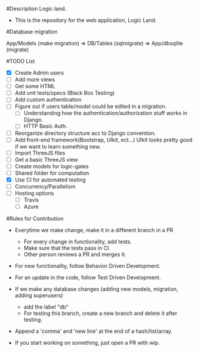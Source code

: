 #Description
Logic land.
- This is the repository for the web application, Logic Land.

#Database migration

App/Models (make migration) => DB/Tables (sqlmigrate) => App/dbsqlite (migrate)

#TODO List

- [X] Create Admin users
- [ ] Add more views
- [ ] Get some HTML
- [ ] Add unit tests/specs (Black Box Testing)
- [ ] Add custom authentication
- [ ] Figure out if users table/model could be edited in a migration.
  - [ ] Understanding how the authentication/authorization stuff works in Django.
  - [ ] HTTP Basic Auth.
- [ ] Reorganize directory structure acc to Django convention.
- [ ] Add front-end framework(Bootstrap, UIkit, ect...) UIkit looks pretty good if we want to learn something new.
- [ ] Import ThreeJS files
- [ ] Get a basic ThreeJS view
- [ ] Create models for logic-gates
- [ ] Shared folder for computation
- [X] Use CI for automated testing
- [ ] Concurrency/Parallelism
- [ ] Hosting options
  - [ ] Travis
  - [ ] Azure

#Rules for Contribution

- Everytime we make change, make it in a different branch in a PR
  - For every change in functionality, add tests.
  - Make sure that the tests pass in CI.
  - Other person reviews a PR and merges it.

- For new functionality, follow Behavior Driven Development.

- For an update in the code, follow Test Driven Development.

- If we make any database changes (adding new models, migration, adding superusers)
  - add the label "db"
  - For testing this branch, create a new branch and delete it after testing.

- Append a 'comma' and 'new line' at the end of a hash/list/array.

- If you start working on something, just open a PR with wip.




